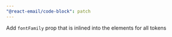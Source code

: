 ```yaml
---
"@react-email/code-block": patch
---
```


Add `fontFamily` prop that is inlined into the elements for all tokens
